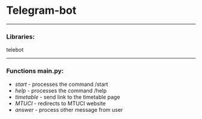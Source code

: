 # Telegram-bot

---

### Libraries:

telebot

---

### Functions main.py:

* _start_ - processes the command /start 
* _help_ - processes the command /help 
* _timetable_ - send link to the timetable page
* _MTUCI_ - redirects to MTUCI website
* _answer_ - process other message from user